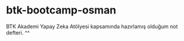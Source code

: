 # btk-bootcamp-osman
 BTK Akademi Yapay Zeka Atölyesi kapsamında hazırlamış olduğum not defteri. ^^
